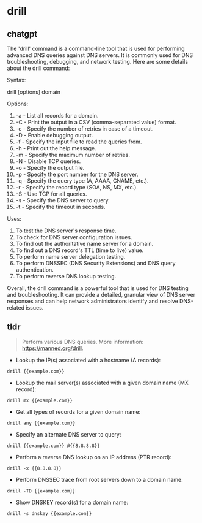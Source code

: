 # drill 
## chatgpt 
The 'drill' command is a command-line tool that is used for performing advanced DNS queries against DNS servers. It is commonly used for DNS troubleshooting, debugging, and network testing. Here are some details about the drill command:

Syntax:

drill [options] domain

Options:

1. -a - List all records for a domain.
2. -C - Print the output in a CSV (comma-separated value) format.
3. -c - Specify the number of retries in case of a timeout.
4. -D - Enable debugging output.
5. -f - Specify the input file to read the queries from.
6. -h - Print out the help message.
7. -m - Specify the maximum number of retries.
8. -N - Disable TCP queries.
9. -o - Specify the output file.
10. -p - Specify the port number for the DNS server.
11. -q - Specify the query type (A, AAAA, CNAME, etc.).
12. -r - Specify the record type (SOA, NS, MX, etc.).
13. -S - Use TCP for all queries.
14. -s - Specify the DNS server to query.
15. -t - Specify the timeout in seconds.

Uses:

1. To test the DNS server's response time.
2. To check for DNS server configuration issues.
3. To find out the authoritative name server for a domain.
4. To find out a DNS record's TTL (time to live) value.
5. To perform name server delegation testing.
6. To perform DNSSEC (DNS Security Extensions) and DNS query authentication.
7. To perform reverse DNS lookup testing.

Overall, the drill command is a powerful tool that is used for DNS testing and troubleshooting. It can provide a detailed, granular view of DNS server responses and can help network administrators identify and resolve DNS-related issues. 

## tldr 
 
> Perform various DNS queries.
> More information: <https://manned.org/drill>.

- Lookup the IP(s) associated with a hostname (A records):

`drill {{example.com}}`

- Lookup the mail server(s) associated with a given domain name (MX record):

`drill mx {{example.com}}`

- Get all types of records for a given domain name:

`drill any {{example.com}}`

- Specify an alternate DNS server to query:

`drill {{example.com}} @{{8.8.8.8}}`

- Perform a reverse DNS lookup on an IP address (PTR record):

`drill -x {{8.8.8.8}}`

- Perform DNSSEC trace from root servers down to a domain name:

`drill -TD {{example.com}}`

- Show DNSKEY record(s) for a domain name:

`drill -s dnskey {{example.com}}`
